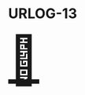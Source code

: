 # URLOG-13

<a href="https://calmtech.com/" target="_blank" style="font-size: 10vw; text-align:center;"><div>🚪</div></a>